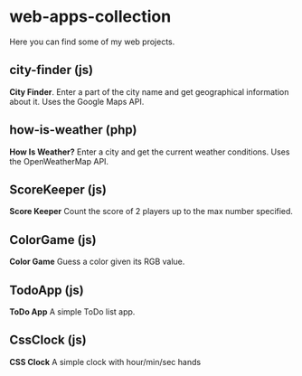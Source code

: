 # web-apps-collection

Here you can find some of my web projects.

<h2>city-finder (js)</h2> <b>City Finder</b>. Enter a part of the city name and get geographical information about it. Uses the Google Maps API.

<h2>how-is-weather (php)</h2> <b>How Is Weather?</b> Enter a city and get the current weather conditions. Uses the OpenWeatherMap API.

<h2>ScoreKeeper (js)</h2> <b>Score Keeper</b> Count the score of 2 players up to the max number specified.

<h2>ColorGame (js)</h2> <b>Color Game</b> Guess a color given its RGB value.

<h2>TodoApp (js)</h2> <b>ToDo App</b> A simple ToDo list app.

<h2>CssClock (js)</h2> <b>CSS Clock</b> A simple clock with hour/min/sec hands

